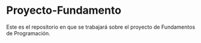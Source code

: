 # Proyecto-Fundamento
Este es el repositorio en que se trabajará sobre el proyecto de Fundamentos de Programación.
